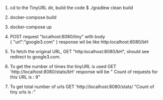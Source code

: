 
1) cd to the TinyURL dir, build the code 
	$ ./gradlew clean build
2)  docker-compose build 

3)  docker-compose up

4) POST request  "localhost:8080/tiny" with body  
		{
		"url":"google3.com"
		}
response wil be like http:localhost:8080/bH

5) To fetch the original URL, GET "http:localhost:8080/bH", should see redirect to google3.com.

6) To get the number of times the tinyURL is used GET 'http://localhost:8080/stats/bH'
   response  will be " Count of requests for this URL is : 9"
7) To get total number of urls GET 'http://localhost:8080/stats/ 
"Count of tiny urls is :<total>"